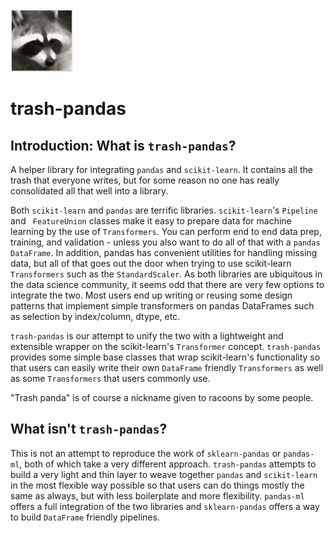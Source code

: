 <img src="images/logo.png" width="100" height="100">

# trash-pandas

## Introduction: What is `trash-pandas`?
A helper library for integrating `pandas` and `scikit-learn`. It contains all the trash that everyone writes, but for some reason no one has really consolidated all that well into a library. 

Both `scikit-learn` and `pandas` are terrific libraries. `scikit-learn`'s `Pipeline` and `
FeatureUnion` classes make it easy to prepare data for machine learning by the use of `Transformers`. 
You can perform end to end data prep, training, and validation - unless you also want to do all of 
that with a `pandas` `DataFrame`. In addition, pandas has convenient utilities for handling missing
data, but all of that goes out the door when trying to use scikit-learn `Transformers` such as the
`StandardScaler`. As both libraries are ubiquitous in the data science community, it seems odd that 
there are very few options to integrate the two. Most users end up writing or reusing some design 
patterns that implement simple transformers on pandas DataFrames such as selection by index/column, 
dtype, etc.

`trash-pandas` is our attempt to unify the two with a lightweight and extensible wrapper on the 
scikit-learn's `Transformer` concept.  `trash-pandas` provides some simple base classes that wrap 
scikit-learn's functionality so that users can easily write their own `DataFrame` friendly 
`Transformers` as well as some `Transformers` that users commonly use.

"Trash panda" is of course a nickname given to racoons by some people. 

## What **isn't** `trash-pandas`?

This is not an attempt to reproduce the work of `sklearn-pandas` or `pandas-ml`, both of which take a very different approach. 
`trash-pandas` attempts to build a very light and thin layer to weave together `pandas` and `scikit-learn` in the most flexible way 
possible so that users can do things mostly the same as always, but with less boilerplate and more flexibility. `pandas-ml` offers 
a full integration of the two libraries and `sklearn-pandas` offers a way to build `DataFrame` friendly pipelines.
